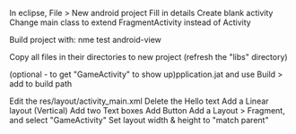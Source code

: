 In eclipse, File > New android project
Fill in details
Create blank activity
Change main class to extend FragmentActivity instead of Activity

Build project with:
 nme test android-view

Copy all files in their directories to new project (refresh the "libs" directory)

(optional - to get "GameActivity" to show up)pplication.jat and use Build > add to build path

Edit the res/layout/activity_main.xml
  Delete the Hello text
  Add a Linear layout (Vertical)
    Add two Text boxes
    Add Button
    Add a Layout > Fragment, and select "GameActivity"
       Set layout width & height to "match parent"


